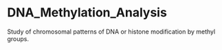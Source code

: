 # DNA_Methylation_Analysis
 Study of chromosomal patterns of DNA or histone modification by methyl groups.
